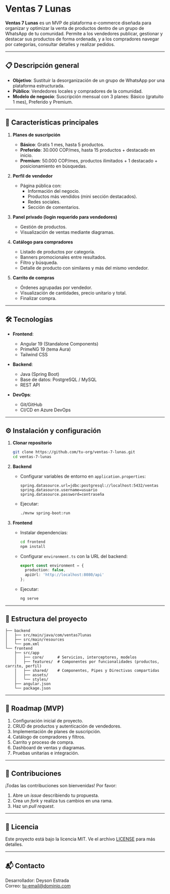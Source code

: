 # Ventas 7 Lunas

**Ventas 7 Lunas** es un MVP de plataforma e-commerce diseñada para organizar y optimizar la venta de productos dentro de un grupo de WhatsApp de tu comunidad. Permite a los vendedores publicar, gestionar y destacar sus productos de forma ordenada, y a los compradores navegar por categorías, consultar detalles y realizar pedidos.

---

## 📋 Descripción general
- **Objetivo**: Sustituir la desorganización de un grupo de WhatsApp por una plataforma estructurada.  
- **Público**: Vendedores locales y compradores de la comunidad.  
- **Modelo de negocio**: Suscripción mensual con 3 planes: Básico (gratuito 1 mes), Preferido y Premium.

---

## 🚀 Características principales

1. **Planes de suscripción**  
   - **Básico**: Gratis 1 mes, hasta 5 productos.  
   - **Preferido**: 30.000 COP/mes, hasta 15 productos + destacado en inicio.  
   - **Premium**: 50.000 COP/mes, productos ilimitados + 1 destacado + posicionamiento en búsquedas.

2. **Perfil de vendedor**  
   - Página pública con:  
     - Información del negocio.  
     - Productos más vendidos (mini sección destacados).  
     - Redes sociales.  
     - Sección de comentarios.

3. **Panel privado (login requerido para vendedores)**  
   - Gestión de productos.  
   - Visualización de ventas mediante diagramas.

4. **Catálogo para compradores**  
   - Listado de productos por categoría.  
   - Banners promocionales entre resultados.  
   - Filtro y búsqueda.  
   - Detalle de producto con similares y más del mismo vendedor.

5. **Carrito de compras**  
   - Órdenes agrupadas por vendedor.  
   - Visualización de cantidades, precio unitario y total.  
   - Finalizar compra.

---

## 🛠️ Tecnologías

- **Frontend**:  
  - Angular 19 (Standalone Components)  
  - PrimeNG 19 (tema Aura)  
  - Tailwind CSS  

- **Backend**:  
  - Java (Spring Boot)  
  - Base de datos: PostgreSQL / MySQL  
  - REST API  

- **DevOps**:  
  - Git/GitHub  
  - CI/CD en Azure DevOps  

---

## ⚙️ Instalación y configuración

1. **Clonar repositorio**  
   ```bash
   git clone https://github.com/tu-org/ventas-7-lunas.git
   cd ventas-7-lunas
   ```

2. **Backend**  
   - Configurar variables de entorno en `application.properties`:
     ```properties
     spring.datasource.url=jdbc:postgresql://localhost:5432/ventas
     spring.datasource.username=usuario
     spring.datasource.password=contraseña
     ```
   - Ejecutar:
     ```bash
     ./mvnw spring-boot:run
     ```

3. **Frontend**  
   - Instalar dependencias:
     ```bash
     cd frontend
     npm install
     ```
   - Configurar `environment.ts` con la URL del backend:
     ```ts
     export const environment = {
       production: false,
       apiUrl: 'http://localhost:8080/api'
     };
     ```
   - Ejecutar:
     ```bash
     ng serve
     ```

---

## 🚧 Estructura del proyecto

```
├── backend
│   ├── src/main/java/com/ventas7lunas
│   ├── src/main/resources
│   └── pom.xml
└── frontend
    ├── src/app
    │   ├── core/      # Servicios, interceptores, modelos
    │   ├── features/  # Componentes por funcionalidades (productos, carrito, perfil)
    │   ├── shared/    # Componentes, Pipes y Directivas compartidas
    │   ├── assets/
    │   └── styles/
    ├── angular.json
    └── package.json
```

---

## 🎯 Roadmap (MVP)
1. Configuración inicial de proyecto.  
2. CRUD de productos y autenticación de vendedores.  
3. Implementación de planes de suscripción.  
4. Catálogo de compradores y filtros.  
5. Carrito y proceso de compra.  
6. Dashboard de ventas y diagramas.  
7. Pruebas unitarias e integración.

---

## 🤝 Contribuciones
¡Todas las contribuciones son bienvenidas! Por favor:  
1. Abre un *issue* describiendo tu propuesta.  
2. Crea un *fork* y realiza tus cambios en una rama.  
3. Haz un *pull request*.

---

## 📄 Licencia
Este proyecto está bajo la licencia MIT. Ve el archivo [LICENSE](LICENSE) para más detalles.

---

## 📬 Contacto
Desarrollador: Deyson Estrada  
Correo: tu-email@dominio.com
